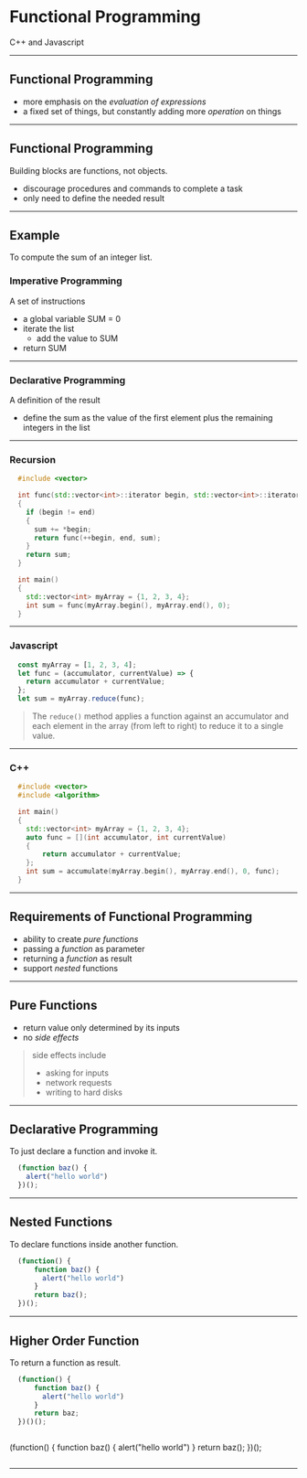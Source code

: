# Functional Programming

C++ and Javascript

---

## Functional Programming

- more emphasis on the *evaluation of expressions*
- a fixed set of things, but constantly adding more *operation* on things

---

## Functional Programming

Building blocks are functions, not objects.

- discourage procedures and commands to complete a task
- only need to define the needed result

---

## Example

To compute the sum of an integer list.

### Imperative Programming

A set of instructions

- a global variable SUM = 0
- iterate the list
  - add the value to SUM
- return SUM

---

### Declarative Programming

A definition of the result

- define the sum as the value of the first element plus the remaining integers in the list

---

### Recursion

```C++
  #include <vector>

  int func(std::vector<int>::iterator begin, std::vector<int>::iterator end, double sum)
  {
    if (begin != end)
    {
      sum += *begin;
      return func(++begin, end, sum);
    }
    return sum;
  }

  int main()
  {
    std::vector<int> myArray = {1, 2, 3, 4};
    int sum = func(myArray.begin(), myArray.end(), 0);
  }

```

---

### Javascript

```Javascript
  const myArray = [1, 2, 3, 4];
  let func = (accumulator, currentValue) => {
    return accumulator + currentValue;
  };
  let sum = myArray.reduce(func);
```

> The ```reduce()``` method applies a function against an accumulator and each element in the array (from left to right) to reduce it to a single value.

---

### C++

```C++
  #include <vector>
  #include <algorithm>

  int main()
  {
  	std::vector<int> myArray = {1, 2, 3, 4};
  	auto func = [](int accumulator, int currentValue)
  	{
  		return accumulator + currentValue;
  	};
  	int sum = accumulate(myArray.begin(), myArray.end(), 0, func);
  }
```

---

## Requirements of Functional Programming

- ability to create *pure functions*
- passing a *function* as parameter
- returning a *function* as result
- support *nested* functions

---

## Pure Functions

- return value only determined by its inputs
- no *side effects*

> side effects include
> - asking for inputs
> - network requests
> - writing to hard disks

---

## Declarative Programming

To just declare a function and invoke it.

```Javascript
  (function baz() {
    alert("hello world")
  })();
```

---

## Nested Functions

To declare functions inside another function.

```Javascript
  (function() {
      function baz() {
        alert("hello world")
      }
      return baz();
  })();
```

---

## Higher Order Function

To return a function as result.

```Javascript
  (function() {
      function baz() {
        alert("hello world")
      }
      return baz;
  })()();
```

> ```Javascript
  (function() {
      function baz() {
        alert("hello world")
      }
      return baz();
  })();
> ```

---
